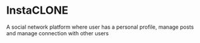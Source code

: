 # InstaCLONE
A social network platform where user has a personal profile, manage posts and manage connection with other users
